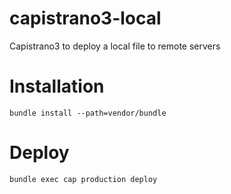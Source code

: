 capistrano3-local
====================

Capistrano3 to deploy a local file to remote servers

# Installation

~~~~
bundle install --path=vendor/bundle
~~~~

# Deploy

~~~~
bundle exec cap production deploy
~~~~